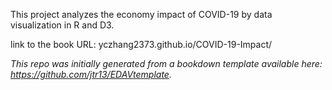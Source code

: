 This project analyzes the economy impact of COVID-19 by data visualization in R and D3.

link to the book URL: yczhang2373.github.io/COVID-19-Impact/


*This repo was initially generated from a bookdown template available here: https://github.com/jtr13/EDAVtemplate.*	
